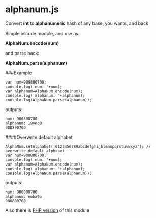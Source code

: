 # alphanum.js
Convert **int** to **alphanumeric** hash of any base, you wants, and back

Simple inlcude module, and use as:

**AlphaNum.encode(num)**

and parse back:

**AlphaNum.parse(alphanum)**

###Example
```
var num=900800700;
console.log('num: '+num);
var alphanum=AlphaNum.encode(num);
console.log('alphanum: '+alphanum);
console.log(AlphaNum.parse(alphanum));
```
outputs:
```
num: 900800700
alphanum: 19vnq0
900800700
```

####Overwrite default alphabet
```
AlphaNum.setAlphabet('0123456789abcdefghijklmnopqrstuvwxyz'); // overwrite default alphabet
var num=900800700;
console.log('num: '+num);
var alphanum=AlphaNum.encode(num);
console.log('alphanum: '+alphanum);
console.log(AlphaNum.parse(alphanum));
```

outputs:
```
num: 900800700
alphanum: ewba9o
900800700
```

Also there is [PHP version](https://github.com/ershov-ilya/alphanum.class.php) of this module

